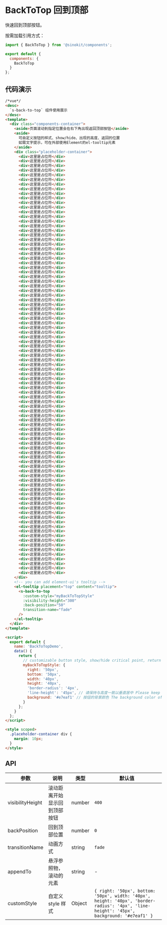 # BackToTop 回到顶部

快速回到顶部按钮。

按需加载引用方式：

```javascript
import { BackToTop } from '@sinokit/components';

export default {
  components: {
    BackToTop
  }
};
```

## 代码演示

```html
/*vue*/
<desc>
  `s-back-to-top` 组件使用展示
</desc>
<template>
  <div class="components-container">
    <aside>页面滚动到指定位置会在右下角出现返回顶部按钮</aside>
    <aside>
      可自定义按钮的样式、show/hide、出现的高度、返回的位置
      如需文字提示，可在外部使用Element的el-tooltip元素
    </aside>
    <div class="placeholder-container">
      <div>这里是占位符</div>
      <div>这里是占位符</div>
      <div>这里是占位符</div>
      <div>这里是占位符</div>
      <div>这里是占位符</div>
      <div>这里是占位符</div>
      <div>这里是占位符</div>
      <div>这里是占位符</div>
      <div>这里是占位符</div>
      <div>这里是占位符</div>
      <div>这里是占位符</div>
      <div>这里是占位符</div>
      <div>这里是占位符</div>
      <div>这里是占位符</div>
      <div>这里是占位符</div>
      <div>这里是占位符</div>
      <div>这里是占位符</div>
      <div>这里是占位符</div>
      <div>这里是占位符</div>
      <div>这里是占位符</div>
      <div>这里是占位符</div>
      <div>这里是占位符</div>
      <div>这里是占位符</div>
      <div>这里是占位符</div>
      <div>这里是占位符</div>
      <div>这里是占位符</div>
      <div>这里是占位符</div>
      <div>这里是占位符</div>
      <div>这里是占位符</div>
      <div>这里是占位符</div>
      <div>这里是占位符</div>
      <div>这里是占位符</div>
      <div>这里是占位符</div>
      <div>这里是占位符</div>
      <div>这里是占位符</div>
      <div>这里是占位符</div>
      <div>这里是占位符</div>
      <div>这里是占位符</div>
      <div>这里是占位符</div>
      <div>这里是占位符</div>
      <div>这里是占位符</div>
      <div>这里是占位符</div>
      <div>这里是占位符</div>
      <div>这里是占位符</div>
      <div>这里是占位符</div>
      <div>这里是占位符</div>
      <div>这里是占位符</div>
      <div>这里是占位符</div>
      <div>这里是占位符</div>
      <div>这里是占位符</div>
      <div>这里是占位符</div>
      <div>这里是占位符</div>
      <div>这里是占位符</div>
      <div>这里是占位符</div>
      <div>这里是占位符</div>
      <div>这里是占位符</div>
      <div>这里是占位符</div>
      <div>这里是占位符</div>
      <div>这里是占位符</div>
      <div>这里是占位符</div>
      <div>这里是占位符</div>
      <div>这里是占位符</div>
      <div>这里是占位符</div>
      <div>这里是占位符</div>
      <div>这里是占位符</div>
      <div>这里是占位符</div>
      <div>这里是占位符</div>
      <div>这里是占位符</div>
      <div>这里是占位符</div>
      <div>这里是占位符</div>
      <div>这里是占位符</div>
      <div>这里是占位符</div>
      <div>这里是占位符</div>
      <div>这里是占位符</div>
      <div>这里是占位符</div>
      <div>这里是占位符</div>
      <div>这里是占位符</div>
      <div>这里是占位符</div>
      <div>这里是占位符</div>
      <div>这里是占位符</div>
      <div>这里是占位符</div>
      <div>这里是占位符</div>
      <div>这里是占位符</div>
      <div>这里是占位符</div>
      <div>这里是占位符</div>
      <div>这里是占位符</div>
      <div>这里是占位符</div>
      <div>这里是占位符</div>
      <div>这里是占位符</div>
      <div>这里是占位符</div>
      <div>这里是占位符</div>
    </div>
    <!-- you can add element-ui's tooltip -->
    <el-tooltip placement="top" content="tooltip">
      <s-back-to-top
        :custom-style="myBackToTopStyle"
        :visibility-height="300"
        :back-position="50"
        transition-name="fade"
      />
    </el-tooltip>
  </div>
</template>

<script>
  export default {
    name: 'BackToTopDemo',
    data() {
      return {
        // customizable button style, show/hide critical point, return position
        myBackToTopStyle: {
          right: '50px',
          bottom: '50px',
          width: '40px',
          height: '40px',
          'border-radius': '4px',
          'line-height': '45px', // 请保持与高度一致以垂直居中 Please keep consistent with height to center vertically
          background: '#e7eaf1' // 按钮的背景颜色 The background color of the button
        }
      };
    }
  };
</script>

<style scoped>
  .placeholder-container div {
    margin: 10px;
  }
</style>
```

## API

| 参数             | 说明                         | 类型   | 默认值                                                                                                                                   |
| ---------------- | ---------------------------- | ------ | ---------------------------------------------------------------------------------------------------------------------------------------- |
| visibilityHeight | 滚动距离开始显示回到顶部按钮 | number | `400`                                                                                                                                    |
| backPosition     | 回到顶部位置                 | number | `0`                                                                                                                                      |
| transitionName   | 动画方式                     | string | `fade`                                                                                                                                   |
| appendTo         | 悬浮参照物，滚动的元素       | string | -                                                                                                                                        |
| customStyle      | 自定义 style 样式            | Object | `{ right: '50px', bottom: '50px', width: '40px', height: '40px', 'border-radius': '4px', 'line-height': '45px', background: '#e7eaf1' }` |
